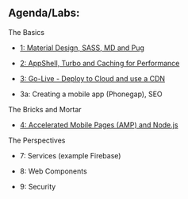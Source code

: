 ## Agenda/Labs:


The Basics

- [1: Material Design, SASS, MD and Pug](../2-theBasics/)

- [2: AppShell, Turbo and Caching for Performance](../4-appShell/)

- [3: Go-Live - Deploy to Cloud and use a CDN](../3-goLive/)

- 3a: Creating a mobile app (Phonegap), SEO

The Bricks and Mortar

- [4: Accelerated Mobile Pages (AMP) and Node.js](../5-amp/)


The Perspectives 

- 7: Services (example Firebase)

- 8: Web Components 

- 9: Security




